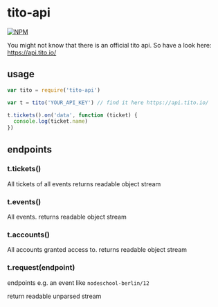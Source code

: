 # tito-api
[![NPM](https://nodei.co/npm/tito-api.png)](https://nodei.co/npm/tito-api/)

You might not know that there is an official tito api. So have a look here: https://api.tito.io/

## usage

```js
var tito = require('tito-api')

var t = tito('YOUR_API_KEY') // find it here https://api.tito.io/

t.tickets().on('data', function (ticket) {
  console.log(ticket.name)
})
```

## endpoints

### t.tickets()
All tickets of all events
returns readable object stream

### t.events()
All events.
returns readable object stream

### t.accounts()
All accounts granted access to.
returns readable object stream

### t.request(endpoint)

endpoints e.g. an event like `nodeschool-berlin/12`

return readable unparsed stream

